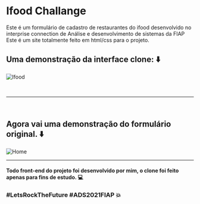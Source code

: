 # Ifood Challange

Este é um formulário de cadastro de restaurantes do ifood desenvolvido no interprise connection de Análise e desenvolvimento de sistemas da FIAP <br>
Este é um site totalmente feito em html/css para o projeto.

## Uma demonstração da interface clone: :arrow_down:

![Ifood](https://user-images.githubusercontent.com/59674959/141373951-5580ef45-33d0-4fc2-b323-4b178b95bf6f.png)

<br>

------------------------------------------------------------------------------------------------------------------------------

<br>

## Agora vai uma demonstração do formulário original. :arrow_down:

![Home](https://user-images.githubusercontent.com/59674959/141242996-5b94c554-9938-4154-85ec-b88e29378c7e.gif)

------------------------------------------------------------------------------------------------------------------------------

#### Todo front-end do projeto foi desenvolvido por mim, o clone foi feito apenas para fins de estudo. :computer:

### #LetsRockTheFuture #ADS2021FIAP :boom:
